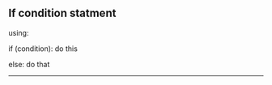 If condition statment
--------------------------------------
using:

if (condition):
do this

else:
do that

--------------------------------------
